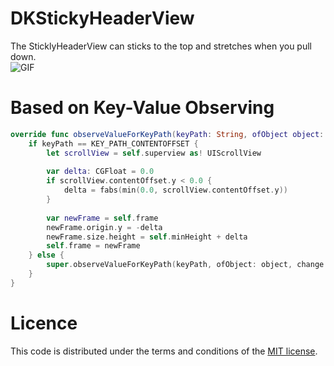 # DKStickyHeaderView
The SticklyHeaderView can sticks to the top and stretches when you pull down.  
![GIF](https://raw.githubusercontent.com/zhangao0086/DKStickyHeaderView/master/Preview1.gif)

# Based on Key-Value Observing

```swift
override func observeValueForKeyPath(keyPath: String, ofObject object: AnyObject, change: [NSObject : AnyObject], context: UnsafeMutablePointer<Void>) {
    if keyPath == KEY_PATH_CONTENTOFFSET {
        let scrollView = self.superview as! UIScrollView
        
        var delta: CGFloat = 0.0
        if scrollView.contentOffset.y < 0.0 {
            delta = fabs(min(0.0, scrollView.contentOffset.y))
        }
        
        var newFrame = self.frame
        newFrame.origin.y = -delta
        newFrame.size.height = self.minHeight + delta
        self.frame = newFrame
    } else {
        super.observeValueForKeyPath(keyPath, ofObject: object, change: change, context: context)
    }
}
```

# Licence
This code is distributed under the terms and conditions of the <a href="https://github.com/zhangao0086/DKStickyHeaderView/master/LICENSE">MIT license</a>.